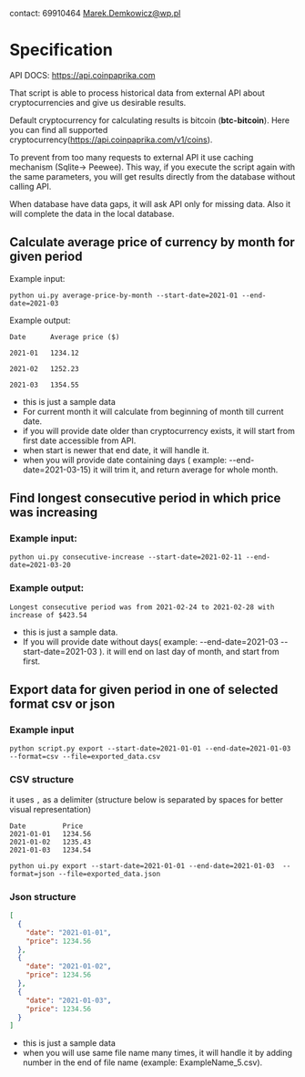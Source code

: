 contact:
69910464
Marek.Demkowicz@wp.pl


# Specification
API DOCS: https://api.coinpaprika.com

That script is able to process historical data from external API about cryptocurrencies and give us desirable results. 

Default cryptocurrency for calculating results is bitcoin (**btc-bitcoin**). Here you can find all supported cryptocurrency(https://api.coinpaprika.com/v1/coins).   

To prevent from too many requests to external API it use caching mechanism (Sqlite-> Peewee). This way, if you execute the script again with the same parameters, you will get results directly from the database without calling API.

When database have data gaps, it will ask API only for missing data. Also it will complete the data in the local database. 

 
## Calculate average price of currency by month for given period
Example input:

`python ui.py average-price-by-month --start-date=2021-01 --end-date=2021-03`

Example output:

```
Date      Average price ($)

2021-01   1234.12

2021-02   1252.23

2021-03   1354.55
```

* this is just a sample data
* For current month it will calculate from beginning of month till current date. 
* if you will provide date older than cryptocurrency exists, it will start from first date accessible from API.
* when start is newer that end date, it will handle it. 
* when you will provide date containing days ( example: --end-date=2021-03-15) it will trim it, and return average for whole month.



## Find longest consecutive period in which price was increasing

### Example input:

`python ui.py consecutive-increase --start-date=2021-02-11 --end-date=2021-03-20`  


### Example output:  

`Longest consecutive period was from 2021-02-24 to 2021-02-28 with increase of $423.54`


* this is just a sample data.
* If you will provide date without days( example: --end-date=2021-03 --start-date=2021-03 ). it will end on last day of month, and start from first.


## Export data for given period in one of selected format csv or json

### Example input
`python script.py export --start-date=2021-01-01 --end-date=2021-01-03 --format=csv --file=exported_data.csv`
### CSV structure

it uses `,` as a delimiter (structure below is separated by spaces for better visual representation)

```
Date         Price
2021-01-01   1234.56
2021-01-02   1235.43
2021-01-03   1234.54
```


`python ui.py export --start-date=2021-01-01 --end-date=2021-01-03  --format=json --file=exported_data.json`

### Json structure
```json
[
  {
    "date": "2021-01-01",
    "price": 1234.56
  },
  {
    "date": "2021-01-02",
    "price": 1234.56
  },
  {
    "date": "2021-01-03",
    "price": 1234.56
  }
]
```
* this is just a sample data
* when you will use same file name many times, it will handle it by adding number in the end of file name (example: ExampleName_5.csv).



